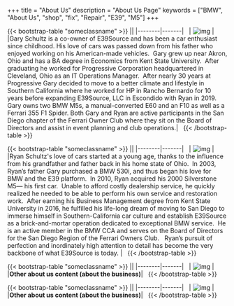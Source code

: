 +++
title = "About Us"
description = "About Us Page"
keywords = ["BMW", "About Us", "shop", "fix", "Repair", "E39", "M5"]
+++


{{< bootstrap-table "someclassname" >}}
||
|--------|-------|
&nbsp;
| ![img](../img/Person2.png) |
&nbsp;
|Gary Schultz is a co-owner of E39Source and has been a car enthusiast since childhood.  His love of cars was passed down from his father who enjoyed working on his American-made vehicles.  Gary grew up near Akron, Ohio and has a BA degree in Economics from Kent State University.  After graduating he worked for Progressive Corporation headquartered in Cleveland, Ohio as an IT Operations Manager.  After nearly 30 years at Progressive Gary decided to move to a better climate and lifestyle in Southern California where he worked for HP in Rancho Bernardo for 10 years before expanding E39Source, LLC in Escondido with Ryan in 2019.
Gary owns two BMW M5s, a manual-converted E60 and an F10 as well as a Ferrari 355 F1 Spider.  Both Gary and Ryan are active participants in the San Diego chapter of the Ferrari Owner Club where they sit on the Board of Directors and assist in event planning and club operations.|
&nbsp;
{{< /bootstrap-table >}}

{{< bootstrap-table "someclassname" >}}
||
|--------|-------|
&nbsp;
| ![img](../img/Ryan-Icon2_resized.png) |
&nbsp;
|Ryan Schultz's love of cars started at a young age, thanks to the influence from his grandfather and father back in his home state of Ohio.  In 2003, Ryan’s father Gary purchased a BMW 530i, and thus began his love for BMW and the E39 platform.  In 2010, Ryan acquired his 2000 Silverstone M5— his first car.  Unable to afford costly dealership service, he quickly realized he needed to be able to perform his own service and restoration work.  After earning his Business Management degree from Kent State University in 2016, he fulfilled his life-long dream of moving to San Diego to immerse himself in Southern-California car culture and establish E39Source as a brick-and-mortar operation dedicated to exceptional BMW service.  He is an active member in the BMW CCA and serves on the Board of Directors for the San Diego Region of the Ferrari Owners Club.   Ryan’s pursuit of perfection and inordinately high attention to detail has become the very backbone of what E39Source is today.
|
&nbsp;
{{< /bootstrap-table >}}

{{< bootstrap-table "someclassname" >}}
||
|--------|-------|
&nbsp;
| ![img](../img/Person2.png) |
&nbsp;
|**Other about us content (about the business)**|
&nbsp;
{{< /bootstrap-table >}}

{{< bootstrap-table "someclassname" >}}
||
|--------|-------|
&nbsp;
| ![img](../img/Person2.png) |
&nbsp;
|**Other about us content (about the business)**|
&nbsp;
{{< /bootstrap-table >}}

&nbsp;

